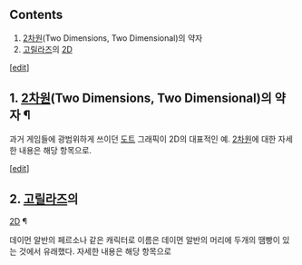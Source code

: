 ## Contents

    

1. [2차원](2%EC%B0%A8%EC%9B%90.md)(Two Dimensions, Two Dimensional)의 약자 
2. [고릴라즈](%EA%B3%A0%EB%A6%B4%EB%9D%BC%EC%A6%88.md)의 [2D](2D%28%EA%B3%A0%EB%A6%B4%EB%9D%BC%EC%A6%88%29.md)

[[edit](http://rigvedawiki.net/r1/wiki.php/2D?action=edit&section=1)]

## 1. [2차원](2%EC%B0%A8%EC%9B%90.md)(Two Dimensions, Two Dimensional)의 약자 ¶

과거 게임들에 광범위하게 쓰이던 [도트](%EB%8F%84%ED%8A%B8.md) 그래픽이 2D의 대표적인 예.
[2차원](2%EC%B0%A8%EC%9B%90.md)에 대한 자세한 내용은 해당 항목으로.

  

[[edit](http://rigvedawiki.net/r1/wiki.php/2D?action=edit&section=2)]

## 2. [고릴라즈](%EA%B3%A0%EB%A6%B4%EB%9D%BC%EC%A6%88.md)의
[2D](2D%28%EA%B3%A0%EB%A6%B4%EB%9D%BC%EC%A6%88%29.md) ¶

데이먼 알반의 페르소나 같은 캐릭터로 이름은 데이먼 알반의 머리에 두개의 땜빵이 있는 것에서 유래했다. 자세한 내용은 해당 항목으로


